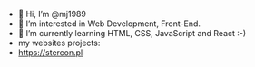 - 👋 Hi, I’m @mj1989
- 👀 I’m interested in Web Development, Front-End.
- 🌱 I’m currently learning HTML, CSS, JavaScript and React :-)
- my websites projects:
- https://stercon.pl

<!---
mj1989/mj1989 is a ✨ special ✨ repository because its `README.md` (this file) appears on your GitHub profile.
You can click the Preview link to take a look at your changes.
--->
